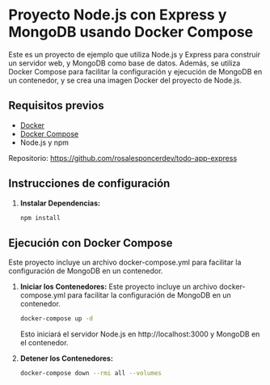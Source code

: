 # Proyecto Node.js con Express y MongoDB usando Docker Compose

Este es un proyecto de ejemplo que utiliza Node.js y Express para construir un servidor web, y MongoDB como base de datos. Además, se utiliza Docker Compose para facilitar la configuración y ejecución de MongoDB en un contenedor, y se crea una imagen Docker del proyecto de Node.js.

## Requisitos previos

-   [Docker](https://www.docker.com/get-started)
-   [Docker Compose](https://docs.docker.com/compose/install/)
-   Node.js y npm

Repositorio: https://github.com/rosalesponcerdev/todo-app-express

## Instrucciones de configuración

1. **Instalar Dependencias:**

    ```bash
    npm install
    ```

## Ejecución con Docker Compose

Este proyecto incluye un archivo docker-compose.yml para facilitar la configuración de MongoDB en un contenedor.

1.  **Iniciar los Contenedores:**
    Este proyecto incluye un archivo docker-compose.yml para facilitar la configuración de MongoDB en un contenedor.

    ```bash
    docker-compose up -d
    ```
    Esto iniciará el servidor Node.js en http://localhost:3000 y MongoDB en el  contenedor.

2.  **Detener los Contenedores:**
    ```bash
    docker-compose down --rmi all --volumes
    ```

